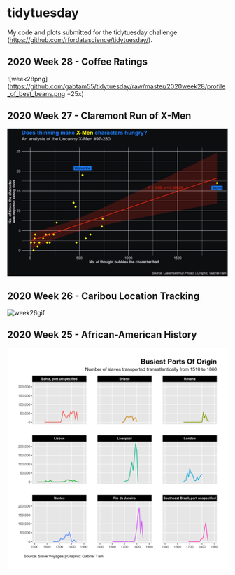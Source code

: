 # tidytuesday
My code and plots submitted for the tidytuesday challenge (https://github.com/rfordatascience/tidytuesday/).

## 2020 Week 28 - Coffee Ratings
![week28png](https://github.com/gabtam55/tidytuesday/raw/master/2020week28/profile_of_best_beans.png =25x)

## 2020 Week 27 - Claremont Run of X-Men
![week27png](https://github.com/gabtam55/tidytuesday/raw/master/2020week27/thought_vs_eating.png)

## 2020 Week 26 - Caribou Location Tracking
![week26gif](https://github.com/gabtam55/tidytuesday/raw/master/2020week26/week26_optimised.gif)

## 2020 Week 25 - African-American History
![week25png](https://github.com/gabtam55/tidytuesday/raw/master/2020week25/busiest_ports_of_origin.png)
